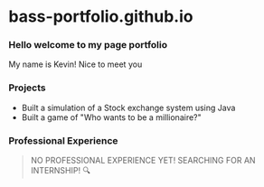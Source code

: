 # bass-portfolio.github.io

### Hello welcome to my page portfolio
My name is Kevin! Nice to meet you

### Projects
- Built a simulation of a Stock exchange system using Java
- Built a game of "Who wants to be a millionaire?"

### Professional Experience
> NO PROFESSIONAL EXPERIENCE YET!  SEARCHING FOR AN INTERNSHIP!  🔍
